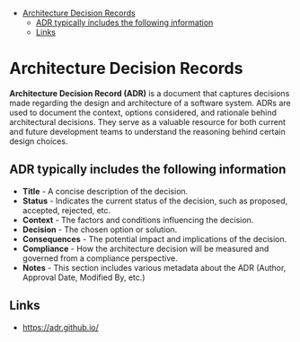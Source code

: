 * [Architecture Decision Records](#architecture-decision-records)
  * [ADR typically includes the following information](#adr-typically-includes-the-following-information)
  * [Links](#links)

# Architecture Decision Records

__Architecture Decision Record (ADR)__ is a document that captures decisions made regarding the design and architecture of a software system. ADRs are used to document the context, options considered, and rationale behind architectural decisions. They serve as a valuable resource for both current and future development teams to understand the reasoning behind certain design choices.

## ADR typically includes the following information

* __Title__ - A concise description of the decision.
* __Status__ - Indicates the current status of the decision, such as proposed, accepted, rejected, etc.
* __Context__ - The factors and conditions influencing the decision.
* __Decision__ - The chosen option or solution.
* __Consequences__ - The potential impact and implications of the decision.
* __Compliance__ - How the architecture decision will be measured and governed from a compliance perspective.
* __Notes__ - This section includes various metadata about the ADR (Author, Approval Date, Modified By, etc.)

## Links

* https://adr.github.io/
